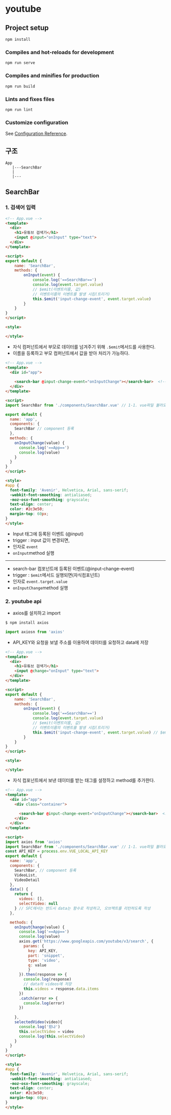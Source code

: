 # youtube

## Project setup
```
npm install
```

### Compiles and hot-reloads for development
```
npm run serve
```

### Compiles and minifies for production
```
npm run build
```

### Lints and fixes files
```
npm run lint
```

### Customize configuration
See [Configuration Reference](https://cli.vuejs.org/config/).



## 구조

```
App
   |---SearchBar
   |
   |---
```

## SearchBar

### 1. 검색어 입력

```html
<!-- App.vue -->
<template>
  <div>
    <h1>유튜브 검색기</h1>
    <input @input="onInput" type="text">
  </div>
</template>

<script>
export default {
    name: 'SearchBar',
    methods: {
        onInput(event) {
            console.log('==SearchBar==')
            console.log(event.target.value)
            // $emit(이벤트이름, 값)
            // 이벤트이름의 이벤트를 발생 시킴(트리거)
            this.$emit('input-change-event', event.target.value)
        }
    }
}
</script>

<style>

</style>
```

* 자식 컴퍼넌트에서 부모로 데이터를 넘겨주기 위해 `.$emit`메서드를 사용한다.
* 이름을 등록하고 부모 컴퍼넌트에서 값을 받아 처리가 가능하다.

```html
<!-- App.vue -->
<template>
  <div id="app">
    
    <search-bar @input-change-event="onInputChange"></search-bar>  <!-- 출력 -->
  </div>
</template>

<script>
import SearchBar from './components/SearchBar.vue' // 1-1. vue파일 불러오기

export default {
  name: 'app',
  components: {
    SearchBar // component 등록
  },
  methods: {
    onInputChange(value) {
      console.log('==App==')
      console.log(value)
    }
  }
}
</script>

<style>
#app {
  font-family: 'Avenir', Helvetica, Arial, sans-serif;
  -webkit-font-smoothing: antialiased;
  -moz-osx-font-smoothing: grayscale;
  text-align: center;
  color: #2c3e50;
  margin-top: 60px;
}
</style>

```

* Input 태그에 등록된 이벤트 (@input)
* trigger : input 값이 변경되면,
* 인자로 `event`
* `onInput`method 실행

---

* search-bar 컴포넌트에 등록된 이벤트(@input-change-event)
* trigger : `$emit`메서드 실행되면(자식컴포넌트)
* 인자로 `event.target.value`
* `onInputChange`method 실행

### 2. youtube api

* axios를 설치하고 import

```bash
$ npm install axios
```

```javascript
import axiosn from 'axios'
```

* API_KEY와 요청을 보낼 주소를 이용하여 데이터를 요청하고 data에 저장

```html
<!-- App.vue -->
<template>
  <div>
    <h1>유튜브 검색기</h1>
    <input @change="onInput" type="text">
  </div>
</template>

<script>
export default {
    name: 'SearchBar',
    methods: {
        onInput(event) {
            console.log('==SearchBar==')
            console.log(event.target.value)
            // $emit(이벤트이름, 값)
            // 이벤트이름의 이벤트를 발생 시킴(트리거)
            this.$emit('input-change-event', event.target.value) // $emit를 사용해서 데이터를 부모 컴포넌트로 전달한다.
        }
    }
}
</script>

<style>

</style>
```

* 자식 컴포넌트에서 보낸 데이터를 받는 태그를 설정하고 method를 추가한다.

```html
<!-- App.vue -->
<template>
  <div id="app">
    <div class="container">
      
      <search-bar @input-change-event="onInputChange"></search-bar>  <!-- 출력 -->
    </div>
  </div>
</template>

<script>
import axios from 'axios'
import SearchBar from './components/SearchBar.vue' // 1-1. vue파일 불러오기
const API_KEY = process.env.VUE_LOCAL_API_KEY
export default {
  name: 'app',
  components: {
    SearchBar, // component 등록
    VideoList,
    VideoDetail
  },
  data() {
    return {
      videos: [],
      selectVideo: null
    } // SFC에서는 반드시 data는 함수로 작성하고, 오브젝트를 리턴하도록 작성
  },

  methods: {
    onInputChange(value) {
      console.log('==App==')
      console.log(value)
      axios.get('https://www.googleapis.com/youtube/v3/search', {
        params: {
          key: API_KEY,
          part: 'snippet',
          type: 'video',
          q: value
          }
      }).then(response => {
        console.log(response)
        // data의 videos에 저장
        this.videos = response.data.items
      })
      .catch(error => {
        console.log(error)
      })
        
    },
    selectedVideo(video){
      console.log('왔냐')
      this.selectVideo = video
      console.log(this.selectVideo)
    }
  }
}
</script>

<style>
#app {
  font-family: 'Avenir', Helvetica, Arial, sans-serif;
  -webkit-font-smoothing: antialiased;
  -moz-osx-font-smoothing: grayscale;
  text-align: center;
  color: #2c3e50;
  margin-top: 60px;
}
</style>

```

